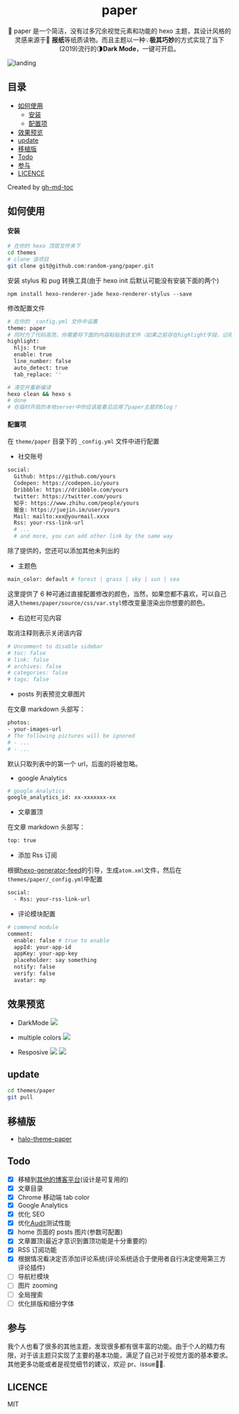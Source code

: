 <h1 align="center">paper</h1>

<p align="center">🎨 paper 是一个简洁，没有过多冗余视觉元素和功能的 hexo 主题，其设计风格的灵感来源于📰 <strong>报纸</strong>等纸质读物。而且主题以一种💡<strong>极其巧妙</strong>的方式实现了当下(2019)流行的🌗<strong>Dark Mode</strong>，一键可开启。</p>

![landing](https://source-hosting.oss-cn-shanghai.aliyuncs.com/Paper-showcase.png)

## 目录

- [如何使用](#如何使用)
  - [安装](#安装)
  - [配置项](#配置项)
- [效果预览](#效果预览)
- [update](#update)
- [移植版](#移植版)
- [Todo](#todo)
- [参与](#参与)
- [LICENCE](#licence)

Created by [gh-md-toc](https://github.com/ekalinin/github-markdown-toc)

## 如何使用

#### 安装

```bash
# 在你的 hexo 顶层文件夹下
cd themes
# clone 该项目
git clone git@github.com:random-yang/paper.git
```

安装 stylus 和 pug 转换工具(由于 hexo init 后默认可能没有安装下面的两个)

```
npm install hexo-renderer-jade hexo-renderer-stylus --save
```

修改配置文件

```bash
# 在你的 _config.yml 文件中设置
theme: paper
# 同时为了代码高亮，你需要将下面的内容粘贴到该文件（如果之前存在highlight字段，记得删除后再粘贴）
highlight:
  hljs: true
  enable: true
  line_number: false
  auto_detect: true
  tab_replace: ''
```

```bash
# 清空并重新编译
hexo clean && hexo s
# done
# 在临时开启的本地server中你应该能看见应用了paper主题的blog！
```

#### 配置项

在 `theme/paper` 目录下的 `_config.yml` 文件中进行配置

- 社交账号

```bash
social:
  Github: https://github.com/yours
  Codepen: https://codepen.io/yours
  Dribbble: https://dribbble.com/yours
  twitter: https://twitter.com/yours
  知乎: https://www.zhihu.com/people/yours
  掘金: https://juejin.im/user/yours
  Mail: mailto:xxx@yourmail.xxxx
  Rss: your-rss-link-url
  # ...
  # and more, you can add other link by the same way
```

除了提供的，您还可以添加其他未列出的

- 主题色

```bash
main_color: default # forest | grass | sky | sun | sea
```

这里提供了 6 种可通过直接配置修改的颜色，当然，如果您都不喜欢，可以自己进入`themes/paper/source/css/var.styl`修改变量渲染出你想要的颜色。

- 右边栏可见内容

取消注释则表示关闭该内容

```bash
# Uncomment to disable sidebar
# toc: false
# link: false
# archives: false
# categories: false
# tags: false
```

- posts 列表预览文章图片

在文章 markdown 头部写：

```bash
photos:
- your-images-url
# The following pictures will be ignored
# - ...
# - ...
```

默认只取列表中的第一个 url，后面的将被忽略。

- google Analytics

```bash
# google Analytics
google_analytics_id: xx-xxxxxxx-xx
```

- 文章置顶

在文章 markdown 头部写：

```bash
top: true
```

- 添加 Rss 订阅

根据[hexo-generator-feed](https://github.com/hexojs/hexo-generator-feed)的引导，生成`atom.xml`文件，然后在`themes/paper/_config.yml`中配置

```bash
social:
  - Rss: your-rss-link-url
```

- 评论模块配置

```bash
# commend module
comment:
  enable: false # true to enable
  appId: your-app-id
  appKey: your-app-key
  placeholder: say something
  notify: false
  verify: false
  avatar: mp
```

## 效果预览

- DarkMode
  ![](https://source-hosting.oss-cn-shanghai.aliyuncs.com/paper-github-3.png)

- multiple colors
  ![](https://source-hosting.oss-cn-shanghai.aliyuncs.com/paper-github-4.png)

- Resposive
  ![](https://source-hosting.oss-cn-shanghai.aliyuncs.com/paper-github-1.png)
  ![](https://source-hosting.oss-cn-shanghai.aliyuncs.com/paper-github-2.png)

## update

```bash
cd themes/paper
git pull
```

## 移植版

- [halo-theme-paper](https://github.com/halo-dev/halo-theme-paper)

## Todo

- [x] 移植到[其他的博客平台](##移植版)(设计是可复用的)
- [x] 文章目录
- [x] Chrome 移动端 tab color
- [x] Google Analytics
- [x] 优化 SEO
- [x] 优化[Audit](https://web.dev/measure/)测试性能
- [x] home 页面的 posts 图片(参数可配置)
- [x] 文章置顶(最近才意识到置顶功能是十分重要的)
- [x] RSS 订阅功能
- [x] 根据情况看决定否添加评论系统(评论系统适合于使用者自行决定使用第三方评论插件)
- [ ] 导航栏模块
- [ ] 图片 zooming
- [ ] 全局搜索
- [ ] 优化排版和细分字体

## 参与

我个人也看了很多的其他主题，发现很多都有很丰富的功能。由于个人的精力有限，对于该主题只实现了主要的基本功能，满足了自己对于视觉方面的基本要求。其他更多功能或者是视觉细节的建议，欢迎 pr、issue🤟🏼.

## LICENCE

MIT
